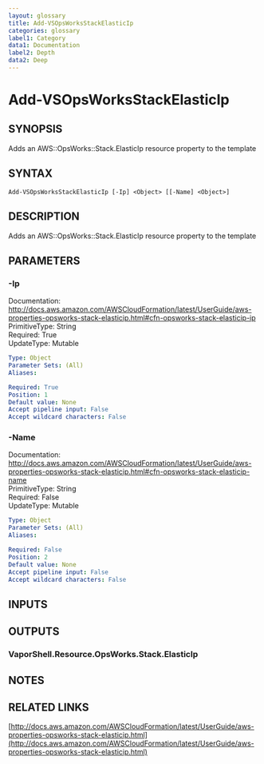 ```yaml
---
layout: glossary
title: Add-VSOpsWorksStackElasticIp
categories: glossary
label1: Category
data1: Documentation
label2: Depth
data2: Deep
---
```


# Add-VSOpsWorksStackElasticIp

## SYNOPSIS
Adds an AWS::OpsWorks::Stack.ElasticIp resource property to the template

## SYNTAX

```
Add-VSOpsWorksStackElasticIp [-Ip] <Object> [[-Name] <Object>]
```

## DESCRIPTION
Adds an AWS::OpsWorks::Stack.ElasticIp resource property to the template

## PARAMETERS

### -Ip
Documentation: http://docs.aws.amazon.com/AWSCloudFormation/latest/UserGuide/aws-properties-opsworks-stack-elasticip.html#cfn-opsworks-stack-elasticip-ip    
PrimitiveType: String    
Required: True    
UpdateType: Mutable

```yaml
Type: Object
Parameter Sets: (All)
Aliases: 

Required: True
Position: 1
Default value: None
Accept pipeline input: False
Accept wildcard characters: False
```

### -Name
Documentation: http://docs.aws.amazon.com/AWSCloudFormation/latest/UserGuide/aws-properties-opsworks-stack-elasticip.html#cfn-opsworks-stack-elasticip-name    
PrimitiveType: String    
Required: False    
UpdateType: Mutable

```yaml
Type: Object
Parameter Sets: (All)
Aliases: 

Required: False
Position: 2
Default value: None
Accept pipeline input: False
Accept wildcard characters: False
```

## INPUTS

## OUTPUTS

### VaporShell.Resource.OpsWorks.Stack.ElasticIp

## NOTES

## RELATED LINKS

[http://docs.aws.amazon.com/AWSCloudFormation/latest/UserGuide/aws-properties-opsworks-stack-elasticip.html](http://docs.aws.amazon.com/AWSCloudFormation/latest/UserGuide/aws-properties-opsworks-stack-elasticip.html)

